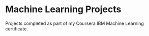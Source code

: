 # Machine Learning Projects

Projects completed as part of my Coursera IBM Machine Learning certificate.
